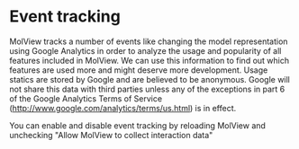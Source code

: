 Event tracking
==============
MolView tracks a number of events like changing the model representation using
Google Analytics in order to analyze the usage and popularity of all features
included in MolView. We can use this information to find out which features are
used more and might deserve more development. Usage statics are stored by Google
and are believed to be anonymous. Google will not share this data with
third parties unless any of the exceptions in part 6 of the Google Analytics
Terms of Service (http://www.google.com/analytics/terms/us.html) is in effect.

You can enable and disable event tracking by reloading MolView and unchecking
"Allow MolView to collect interaction data"
